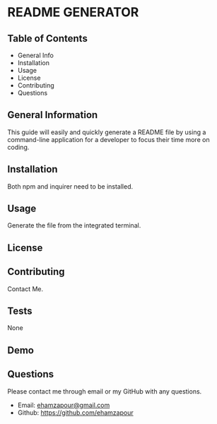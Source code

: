 # README GENERATOR

## Table of Contents
* General Info
* Installation
* Usage
* License
* Contributing
* Questions

## General Information
This guide will easily and quickly generate a README file by using a command-line application for a developer to focus their time more on coding.

## Installation
Both npm and inquirer need to be installed.

## Usage
Generate the file from the integrated terminal.

## License


## Contributing
Contact Me.

## Tests
None

## Demo


## Questions
Please contact me through email or my GitHub with any questions.
* Email: ehamzapour@gmail.com
* Github: https://github.com/ehamzapour